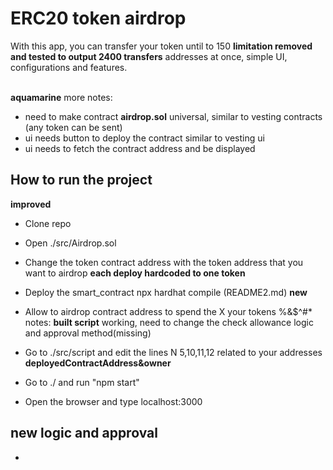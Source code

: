 # ERC20 token airdrop

With this app, you can transfer your token until to 150 **limitation removed and tested to output 2400 transfers**  addresses at once, simple UI, configurations and features. <br><br>

**aquamarine** more notes:
- need to make contract **airdrop.sol** universal, similar to vesting contracts (any token can be sent)
- ui needs button to deploy the contract similar to vesting ui
- ui needs to fetch the contract address and be displayed 

## How to run the project
**improved**
* Clone repo
* Open ./src/Airdrop.sol
* Change the token contract address with the token address that you want to airdrop **each deploy hardcoded to one token**
* Deploy the smart_contract npx hardhat compile (README2.md) **new** 
* Allow to airdrop contract address to spend the X your tokens %&$^#* notes: **built script** working, need to change the check allowance logic and approval method(missing)
* Go to ./src/script and edit the lines N 5,10,11,12 related to your addresses **deployedContractAddress&owner**

* Go to ./ and run "npm start"
* Open the browser and type localhost:3000

## new logic and approval
- 







